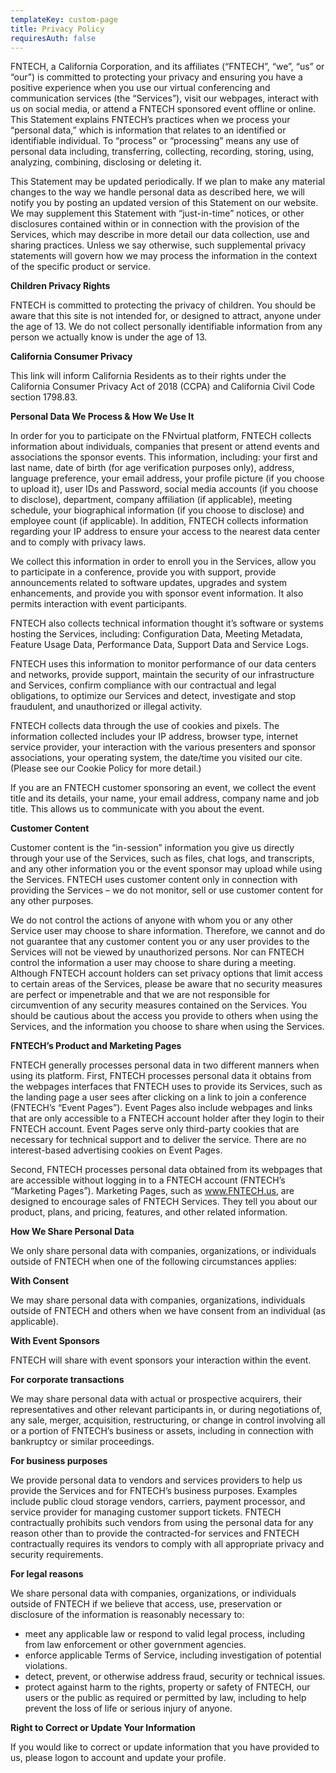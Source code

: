 ```yaml
---
templateKey: custom-page
title: Privacy Policy
requiresAuth: false
---
```

FNTECH, a California Corporation, and its affiliates (“FNTECH”, “we”, “us” or “our”) is committed to protecting your privacy and ensuring you have a positive experience when you use our virtual conferencing and communication services (the “Services”), visit our webpages, interact with us on social media, or attend a FNTECH sponsored event offline or online. This Statement explains FNTECH’s practices when we process your “personal data,” which is information that relates to an identified or identifiable individual. To “process” or “processing” means any use of personal data including, transferring, collecting, recording, storing, using, analyzing, combining, disclosing or deleting it.

This Statement may be updated periodically. If we plan to make any material changes to the way we handle personal data as described here, we will notify you by posting an updated version of this Statement on our website. We may supplement this Statement with “just-in-time” notices, or other disclosures contained within or in connection with the provision of the Services, which may describe in more detail our data collection, use and sharing practices. Unless we say otherwise, such supplemental privacy statements will govern how we may process the information in the context of the specific product or service.

**Children Privacy Rights**

FNTECH is committed to protecting the privacy of children. You should be aware that this site is not intended for, or designed to attract, anyone under the age of 13. We do not collect personally identifiable information from any person we actually know is under the age of 13.

**California Consumer Privacy**

This link will inform California Residents as to their rights under the California Consumer Privacy Act of 2018 (CCPA) and California Civil Code section 1798.83.

**Personal Data We Process & How We Use It**

In order for you to participate on the FNvirtual platform, FNTECH collects information about individuals, companies that present or attend events and associations the sponsor events. This information, including: your first and last name, date of birth (for age verification purposes only), address, language preference, your email address, your profile picture (if you choose to upload it), user IDs and Password, social media accounts (if you choose to disclose), department, company affiliation (if applicable), meeting schedule, your biographical information (if you choose to disclose) and employee count (if applicable). In addition, FNTECH collects information regarding your IP address to ensure your access to the nearest data center and to comply with privacy laws.

We collect this information in order to enroll you in the Services, allow you to participate in a conference, provide you with support, provide announcements related to software updates, upgrades and system enhancements, and provide you with sponsor event information. It also permits interaction with event participants.

FNTECH also collects technical information thought it’s software or systems hosting the Services, including: Configuration Data, Meeting Metadata, Feature Usage Data, Performance Data, Support Data and Service Logs.

FNTECH uses this information to monitor performance of our data centers and networks, provide support, maintain the security of our infrastructure and Services, confirm compliance with our contractual and legal obligations, to optimize our Services and detect, investigate and stop fraudulent, and unauthorized or illegal activity.

FNTECH collects data through the use of cookies and pixels. The information collected includes your IP address, browser type, internet service provider, your interaction with the various presenters and sponsor associations, your operating system, the date/time you visited our cite. (Please see our Cookie Policy for more detail.)

If you are an FNTECH customer sponsoring an event, we collect the event title and its details, your name, your email address, company name and job title. This allows us to communicate with you about the event.

**Customer Content**

Customer content is the “in-session” information you give us directly through your use of the Services, such as files, chat logs, and transcripts, and any other information you or the event sponsor may upload while using the Services. FNTECH uses customer content only in connection with providing the Services – we do not monitor, sell or use customer content for any other purposes.

We do not control the actions of anyone with whom you or any other Service user may choose to share information. Therefore, we cannot and do not guarantee that any customer content you or any user provides to the Services will not be viewed by unauthorized persons. Nor can FNTECH control the information a user may choose to share during a meeting. Although FNTECH account holders can set privacy options that limit access to certain areas of the Services, please be aware that no security measures are perfect or impenetrable and that we are not responsible for circumvention of any security measures contained on the Services. You should be cautious about the access you provide to others when using the Services, and the information you choose to share when using the Services.

**FNTECH’s Product and Marketing Pages**

FNTECH generally processes personal data in two different manners when using its platform. First, FNTECH processes personal data it obtains from the webpages interfaces that FNTECH uses to provide its Services, such as the landing page a user sees after clicking on a link to join a conference (FNTECH’s “Event Pages”). Event Pages also include webpages and links that are only accessible to a FNTECH account holder after they login to their FNTECH account. Event Pages serve only third-party cookies that are necessary for technical support and to deliver the service. There are no interest-based advertising cookies on Event Pages.

Second, FNTECH processes personal data obtained from its webpages that are accessible without logging in to a FNTECH account (FNTECH’s “Marketing Pages”). Marketing Pages, such as www.FNTECH.us, are designed to encourage sales of FNTECH Services. They tell you about our product, plans, and pricing, features, and other related information.

**How We Share Personal Data**

We only share personal data with companies, organizations, or individuals outside of FNTECH when one of the following circumstances applies:

**With Consent**

We may share personal data with companies, organizations, individuals outside of FNTECH and others when we have consent from an individual (as applicable).

**With Event Sponsors**

FNTECH will share with event sponsors your interaction within the event.

**For corporate transactions**

We may share personal data with actual or prospective acquirers, their representatives and other relevant participants in, or during negotiations of, any sale, merger, acquisition, restructuring, or change in control involving all or a portion of FNTECH’s business or assets, including in connection with bankruptcy or similar proceedings.

**For business purposes**

We provide personal data to vendors and services providers to help us provide the Services and for FNTECH’s business purposes. Examples include public cloud storage vendors, carriers, payment processor, and service provider for managing customer support tickets. FNTECH contractually prohibits such vendors from using the personal data for any reason other than to provide the contracted-for services and FNTECH contractually requires its vendors to comply with all appropriate privacy and security requirements.

**For legal reasons**

We share personal data with companies, organizations, or individuals outside of FNTECH if we believe that access, use, preservation or disclosure of the information is reasonably necessary to:

* meet any applicable law or respond to valid legal process, including from law enforcement or other government agencies.
* enforce applicable Terms of Service, including investigation of potential violations.
* detect, prevent, or otherwise address fraud, security or technical issues.
* protect against harm to the rights, property or safety of FNTECH, our users or the public as required or permitted by law, including to help prevent the loss of life or serious injury of anyone.

**Right to Correct or Update Your Information**

If you would like to correct or update information that you have provided to us, please logon to account and update your profile.